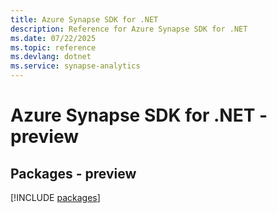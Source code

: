 ```yaml
---
title: Azure Synapse SDK for .NET
description: Reference for Azure Synapse SDK for .NET
ms.date: 07/22/2025
ms.topic: reference
ms.devlang: dotnet
ms.service: synapse-analytics
---
```

# Azure Synapse SDK for .NET - preview
## Packages - preview
[!INCLUDE [packages](synapse-index.md)]